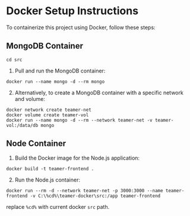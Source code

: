 # Docker Setup Instructions

To containerize this project using Docker, follow these steps:

## MongoDB Container
```
cd src
```
1. Pull and run the MongoDB container:
```
docker run --name mongo -d --rm mongo
```
2. Alternatively, to create a MongoDB container with a specific network and volume:
```
docker network create teamer-net
docker volume create teamer-vol
docker run --name mongo -d --rm --network teamer-net -v teamer-vol:/data/db mongo
```

## Node Container

1. Build the Docker image for the Node.js application:
```
docker build -t teamer-frontend .
```
2. Run the Node.js container:
```
docker run --rm -d --network teamer-net -p 3000:3000 --name teamer-frontend -v C:\%cd%\teamer-docker\src:/app teamer-frontend
```
replace `%cd%` with current docker `src` path.
